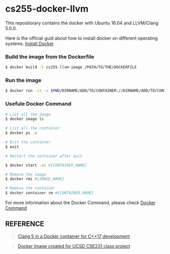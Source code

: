 # cs255-docker-llvm #
This repositorary contains the docker with Ubuntu 16.04 and LLVM/Clang 5.0.0.

Here is the official guid about how to install docker on different operating systems. [Install Docker](https://docs.docker.com/install/)


### Build the image from the Dockerfile ###
```bash
$ docker build -t cs255-llvm-image /PATH/TO/THE/DOCKERFILE
```
### Run the image ###
```bash
$ docker run -it -v $PWD/DIRNAME/ADD/TO/CONTAINER://DIRNAME/ADD/TO/CONTAINER --name cs255-llvm cs255-llvm-image /bin/bash
```

### Usefule Docker Command ###

```bash
# List all the image
$ docker image ls

# List all the container
$ docker ps -a

# Exit the container
$ exit

# Restart the container after quit

$ docker start -ai #{CONTAINER_NAME}

# Remove the image
$ docker rmi #{IMAGE_NAME}

# Remove the container
$ docker container rm #{CONTAINER_NAME}
```
For more information about the Docker Command, please check [Docker Command](https://docs.docker.com/engine/reference/builder/#usage)


## REFERENCE ##
> [Clang 5 in a Docker container for C++17 development](https://solarianprogrammer.com/2017/12/14/clang-in-docker-container-cpp-17-development/)

> [Docker Image created for UCSD CSE231 class project](https://hub.docker.com/r/prodromou87/llvm/)
